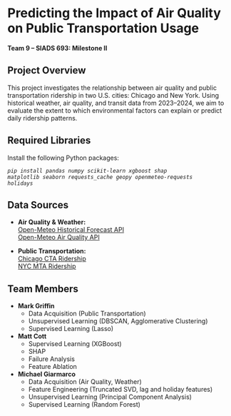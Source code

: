 # Predicting the Impact of Air Quality on Public Transportation Usage

**Team 9 – SIADS 693: Milestone II**  

## Project Overview

This project investigates the relationship between air quality and public transportation ridership in two U.S. cities: Chicago and New York. Using historical weather, air quality, and transit data from 2023–2024, we aim to evaluate the extent to which environmental factors can explain or predict daily ridership patterns.

## Required Libraries

Install the following Python packages:

<code>*pip install pandas numpy scikit-learn xgboost shap matplotlib seaborn requests_cache geopy openmeteo-requests holidays*</code>

##  Data Sources

- **Air Quality & Weather:**  
  [Open-Meteo Historical Forecast API](https://historical-forecast-api.open-meteo.com)  
  [Open-Meteo Air Quality API](https://air-quality-api.open-meteo.com)

- **Public Transportation:**  
  [Chicago CTA Ridership](https://data.cityofchicago.org)  
  [NYC MTA Ridership](https://data.ny.gov)

## Team Members
- **Mark Griffin**
  - Data Acquisition (Public Transportation)
  - Unsupervised Learning (DBSCAN, Agglomerative Clustering)
  - Supervised Learning (Lasso)
- **Matt Cott** 
  - Supervised Learning (XGBoost)
  - SHAP
  - Failure Analysis  
  - Feature Ablation
- **Michael Giarmarco** 
  - Data Acquisition (Air Quality, Weather)
  - Feature Engineering (Truncated SVD, lag and holiday features)
  - Unsupervised Learning (Principal Component Analysis)
  - Supervised Learning (Random Forest)
  
